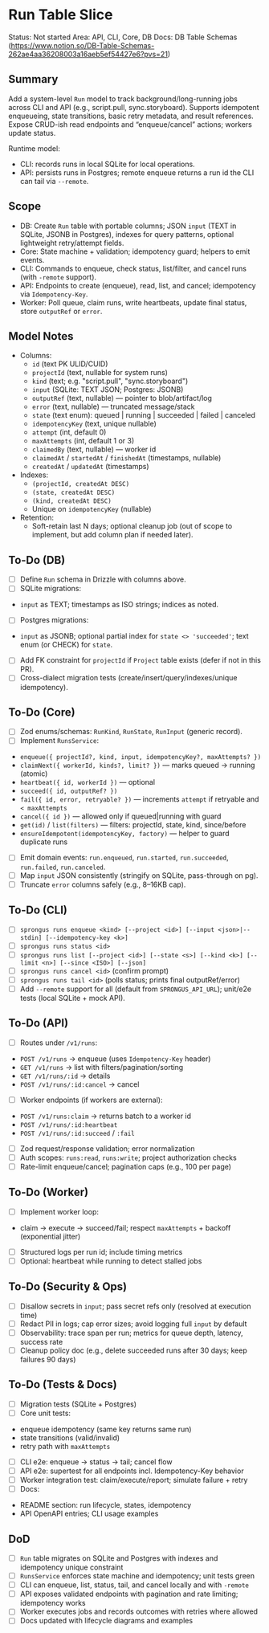 # Run Table Slice

Status: Not started
Area: API, CLI, Core, DB
Docs: DB Table Schemas (https://www.notion.so/DB-Table-Schemas-262ae4aa36208003a16aeb5ef54427e6?pvs=21)

## Summary

Add a system-level `Run` model to track background/long-running jobs across CLI and API (e.g., script.pull, sync.storyboard). Supports idempotent enqueueing, state transitions, basic retry metadata, and result references. Expose CRUD-ish read endpoints and “enqueue/cancel” actions; workers update status.

Runtime model:

- CLI: records runs in local SQLite for local operations.
- API: persists runs in Postgres; remote enqueue returns a run id the CLI can tail via `--remote`.

## Scope

- DB: Create `Run` table with portable columns; JSON `input` (TEXT in SQLite, JSONB in Postgres), indexes for query patterns, optional lightweight retry/attempt fields.
- Core: State machine + validation; idempotency guard; helpers to emit events.
- CLI: Commands to enqueue, check status, list/filter, and cancel runs (with `-remote` support).
- API: Endpoints to create (enqueue), read, list, and cancel; idempotency via `Idempotency-Key`.
- Worker: Poll queue, claim runs, write heartbeats, update final status, store `outputRef` or `error`.

## Model Notes

- Columns:
  - `id` (text PK ULID/CUID)
  - `projectId` (text, nullable for system runs)
  - `kind` (text; e.g. "script.pull", "sync.storyboard")
  - `input` (SQLite: TEXT JSON; Postgres: JSONB)
  - `outputRef` (text, nullable) — pointer to blob/artifact/log
  - `error` (text, nullable) — truncated message/stack
  - `state` (text enum): queued | running | succeeded | failed | canceled
  - `idempotencyKey` (text, unique nullable)
  - `attempt` (int, default 0)
  - `maxAttempts` (int, default 1 or 3)
  - `claimedBy` (text, nullable) — worker id
  - `claimedAt` / `startedAt` / `finishedAt` (timestamps, nullable)
  - `createdAt` / `updatedAt` (timestamps)
- Indexes:
  - `(projectId, createdAt DESC)`
  - `(state, createdAt DESC)`
  - `(kind, createdAt DESC)`
  - Unique on `idempotencyKey` (nullable)
- Retention:
  - Soft-retain last N days; optional cleanup job (out of scope to implement, but add column plan if needed later).

## To-Do (DB)

- [ ] Define `Run` schema in Drizzle with columns above.
- [ ] SQLite migrations:
- `input` as TEXT; timestamps as ISO strings; indices as noted.
- [ ] Postgres migrations:
- `input` as JSONB; optional partial index for `state <> 'succeeded'`; text enum (or CHECK) for `state`.
- [ ] Add FK constraint for `projectId` if `Project` table exists (defer if not in this PR).
- [ ] Cross-dialect migration tests (create/insert/query/indexes/unique idempotency).

## To-Do (Core)

- [ ] Zod enums/schemas: `RunKind`, `RunState`, `RunInput` (generic record).
- [ ] Implement `RunsService`:
- `enqueue({ projectId?, kind, input, idempotencyKey?, maxAttempts? })`
- `claimNext({ workerId, kinds?, limit? })` — marks queued → running (atomic)
- `heartbeat({ id, workerId })` — optional
- `succeed({ id, outputRef? })`
- `fail({ id, error, retryable? })` — increments `attempt` if retryable and `< maxAttempts`
- `cancel({ id })` — allowed only if queued|running with guard
- `get(id)` / `list(filters)` — filters: projectId, state, kind, since/before
- `ensureIdempotent(idempotencyKey, factory)` — helper to guard duplicate runs
- [ ] Emit domain events: `run.enqueued`, `run.started`, `run.succeeded`, `run.failed`, `run.canceled`.
- [ ] Map `input` JSON consistently (stringify on SQLite, pass-through on pg).
- [ ] Truncate `error` columns safely (e.g., 8–16KB cap).

## To-Do (CLI)

- [ ] `sprongus runs enqueue <kind> [--project <id>] [--input <json>|--stdin] [--idempotency-key <k>]`
- [ ] `sprongus runs status <id>`
- [ ] `sprongus runs list [--project <id>] [--state <s>] [--kind <k>] [--limit <n>] [--since <ISO>] [--json]`
- [ ] `sprongus runs cancel <id>` (confirm prompt)
- [ ] `sprongus runs tail <id>` (polls status; prints final outputRef/error)
- [ ] Add `--remote` support for all (default from `SPRONGUS_API_URL`); unit/e2e tests (local SQLite + mock API).

## To-Do (API)

- [ ] Routes under `/v1/runs`:
- `POST /v1/runs` → enqueue (uses `Idempotency-Key` header)
- `GET /v1/runs` → list with filters/pagination/sorting
- `GET /v1/runs/:id` → details
- `POST /v1/runs/:id:cancel` → cancel
- [ ] Worker endpoints (if workers are external):
- `POST /v1/runs:claim` → returns batch to a worker id
- `POST /v1/runs/:id:heartbeat`
- `POST /v1/runs/:id:succeed` / `:fail`
- [ ] Zod request/response validation; error normalization
- [ ] Auth scopes: `runs:read`, `runs:write`; project authorization checks
- [ ] Rate-limit enqueue/cancel; pagination caps (e.g., 100 per page)

## To-Do (Worker)

- [ ] Implement worker loop:
- claim → execute → succeed/fail; respect `maxAttempts` + backoff (exponential jitter)
- [ ] Structured logs per run id; include timing metrics
- [ ] Optional: heartbeat while running to detect stalled jobs

## To-Do (Security & Ops)

- [ ] Disallow secrets in `input`; pass secret refs only (resolved at execution time)
- [ ] Redact PII in logs; cap error sizes; avoid logging full `input` by default
- [ ] Observability: trace span per run; metrics for queue depth, latency, success rate
- [ ] Cleanup policy doc (e.g., delete succeeded runs after 30 days; keep failures 90 days)

## To-Do (Tests & Docs)

- [ ] Migration tests (SQLite + Postgres)
- [ ] Core unit tests:
- enqueue idempotency (same key returns same run)
- state transitions (valid/invalid)
- retry path with `maxAttempts`
- [ ] CLI e2e: enqueue → status → tail; cancel flow
- [ ] API e2e: supertest for all endpoints incl. Idempotency-Key behavior
- [ ] Worker integration test: claim/execute/report; simulate failure + retry
- [ ] Docs:
- README section: run lifecycle, states, idempotency
- API OpenAPI entries; CLI usage examples

## DoD

- [ ] `Run` table migrates on SQLite and Postgres with indexes and idempotency unique constraint
- [ ] `RunsService` enforces state machine and idempotency; unit tests green
- [ ] CLI can enqueue, list, status, tail, and cancel locally and with `-remote`
- [ ] API exposes validated endpoints with pagination and rate limiting; idempotency works
- [ ] Worker executes jobs and records outcomes with retries where allowed
- [ ] Docs updated with lifecycle diagrams and examples
